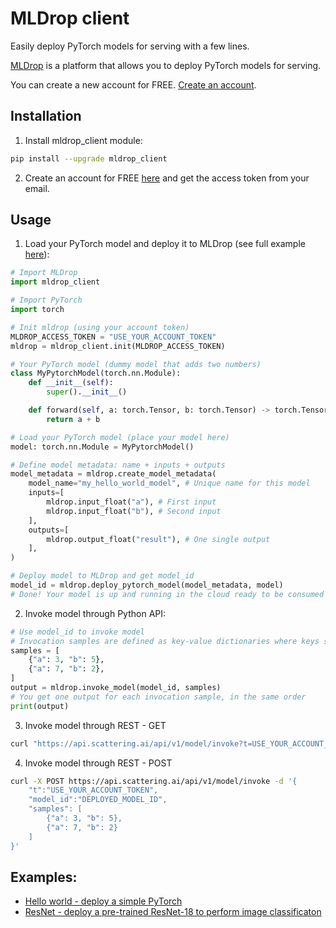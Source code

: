 # MLDrop client
Easily deploy PyTorch models for serving with a few lines.

[MLDrop](https://www.scattering.ai/) is a platform that allows you to deploy PyTorch models for serving.

You can create a new account for FREE. [Create an account](https://www.scattering.ai/signup?utm_source=github).

## Installation
1) Install mldrop_client module:

```bash
pip install --upgrade mldrop_client
```

2) Create an account for FREE [here](https://www.scattering.ai/signup?utm_source=github) and get the access token from your email.

## Usage
1) Load your PyTorch model and deploy it to MLDrop (see full example [here](examples/hello_world.py)):

```python
# Import MLDrop
import mldrop_client

# Import PyTorch
import torch

# Init mldrop (using your account token)
MLDROP_ACCESS_TOKEN = "USE_YOUR_ACCOUNT_TOKEN"
mldrop = mldrop_client.init(MLDROP_ACCESS_TOKEN)

# Your PyTorch model (dummy model that adds two numbers)
class MyPytorchModel(torch.nn.Module):
    def __init__(self):
        super().__init__()

    def forward(self, a: torch.Tensor, b: torch.Tensor) -> torch.Tensor:
        return a + b

# Load your PyTorch model (place your model here)
model: torch.nn.Module = MyPytorchModel()

# Define model metadata: name + inputs + outputs
model_metadata = mldrop.create_model_metadata(
    model_name="my_hello_world_model", # Unique name for this model
    inputs=[
        mldrop.input_float("a"), # First input
        mldrop.input_float("b"), # Second input
    ],
    outputs=[
        mldrop.output_float("result"), # One single output
    ],
)

# Deploy model to MLDrop and get model_id
model_id = mldrop.deploy_pytorch_model(model_metadata, model)
# Done! Your model is up and running in the cloud ready to be consumed
```

2) Invoke model through Python API:
```python
# Use model_id to invoke model
# Invocation samples are defined as key-value dictionaries where keys should match the model expected inputs
samples = [
    {"a": 3, "b": 5},
    {"a": 7, "b": 2},
]
output = mldrop.invoke_model(model_id, samples)
# You get one output for each invocation sample, in the same order
print(output)
```

3) Invoke model through REST - GET
```bash
curl "https://api.scattering.ai/api/v1/model/invoke?t=USE_YOUR_ACCOUNT_TOKEN&model_id=DEPLOYED_MODEL_ID&a=3&b=5"
```
4) Invoke model through REST - POST
```bash
curl -X POST https://api.scattering.ai/api/v1/model/invoke -d '{
    "t":"USE_YOUR_ACCOUNT_TOKEN", 
    "model_id":"DEPLOYED_MODEL_ID", 
    "samples": [
        {"a": 3, "b": 5}, 
        {"a": 7, "b": 2}
    ]
}'
```

## Examples:
 - [Hello world - deploy a simple PyTorch](examples/hello_world.py)
 - [ResNet - deploy a pre-trained ResNet-18 to perform image classificaton](examples/resnet.py)







